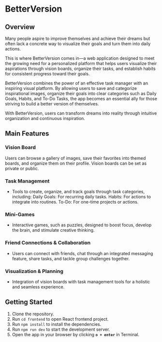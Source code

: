 # BetterVersion

## Overview
Many people aspire to improve themselves and achieve their dreams but often lack a concrete way to visualize their goals and turn them into daily actions.

This is where BetterVersion comes in—a web application designed to meet the growing need for a personalized platform that helps users visualize their aspirations through vision boards, organize their tasks, and establish habits for consistent progress toward their goals.

BetterVersion combines the power of an effective task manager with an inspiring visual platform. By allowing users to save and categorize inspirational images, organize their goals into clear categories such as Daily Goals, Habits, and To-Do Tasks, the app becomes an essential ally for those striving to build a better version of themselves.

With BetterVersion, users can transform dreams into reality through intuitive organization and continuous inspiration.


## Main Features

### Vision Board

Users can browse a gallery of images, save their favorites into themed boards, and organize them on their profile.
Vision boards can be set as private or public.


### Task Management

- Tools to create, organize, and track goals through task categories, including:
Daily Goals: For recurring daily tasks.
Habits: For actions to integrate into routines.
To-Do: For one-time projects or actions.


### Mini-Games

- Interactive games, such as puzzles, designed to boost focus, develop the brain, and stimulate creative thinking.


### Friend Connections & Collaboration

- Users can connect with friends, chat through an integrated messaging feature, share tasks, and tackle group challenges together.


### Visualization & Planning

- Integration of vision boards with task management tools for a holistic and seamless experience.


## Getting Started

1. Clone the repository.
2. Run 
   `cd frontend` to open React frontend project.
3. Run 
   `npm install` to install the dependencies.
4. Run 
   `npm run dev` to start the development server.
5. Open the app in your browser by clicking **`o + enter`** in Terminal.
